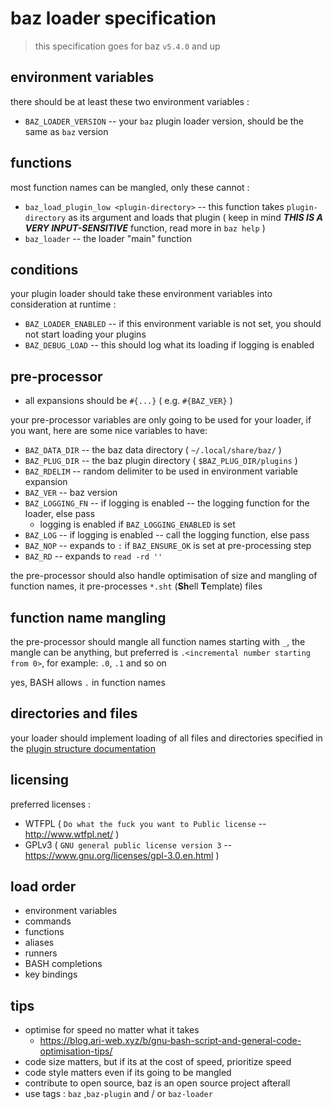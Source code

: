 # baz loader specification

> this specification goes for baz `v5.4.0` and up

## environment variables

there should be at least these two environment variables :

-   `BAZ_LOADER_VERSION` -- your `baz` plugin loader version, should be the same as `baz` version

## functions

most function names can be mangled, only these cannot :

-   `baz_load_plugin_low <plugin-directory>` -- this function takes `plugin-directory` as its argument and loads that plugin ( keep in mind **_THIS IS A VERY INPUT-SENSITIVE_** function, read more in `baz help` )
-   `baz_loader` -- the loader "main" function

## conditions

your plugin loader should take these environment variables into consideration at runtime :

-   `BAZ_LOADER_ENABLED` -- if this environment variable is not set, you should not start loading your plugins
-   `BAZ_DEBUG_LOAD` -- this should log what its loading if logging is enabled

## pre-processor

-   all expansions should be `#{...}` ( e.g. `#{BAZ_VER}` )

your pre-processor variables are only going to be used
for your loader, if you want, here are some nice variables to have:

-   `BAZ_DATA_DIR` -- the baz data directory ( `~/.local/share/baz/` )
-   `BAZ_PLUG_DIR` -- the baz plugin directory ( `$BAZ_PLUG_DIR/plugins` )
-   `BAZ_RDELIM` -- random delimiter to be used in environment variable expansion
-   `BAZ_VER` -- baz version
-   `BAZ_LOGGING_FN` -- if logging is enabled -- the logging function for the loader, else pass
    -   logging is enabled if `BAZ_LOGGING_ENABLED` is set
-   `BAZ_LOG` -- if logging is enabled -- call the logging function, else pass
-   `BAZ_NOP` -- expands to `:` if `BAZ_ENSURE_OK` is set at pre-processing step
-   `BAZ_RD` -- expands to `read -rd ''`

the pre-processor should also handle optimisation of size and mangling of function names,
it pre-processes `*.sht` (**Sh**ell **T**emplate) files

## function name mangling

the pre-processor should mangle all function names starting with `_`,
the mangle can be anything, but preferred is `.<incremental number starting from 0>`,
for example: `.0`, `.1` and so on

yes, BASH allows `.` in function names

## directories and files

your loader should implement loading of all files and directories
specified in the [plugin structure documentation](/doc/PLUGIN_FOLDER_STRUCTURE.md)

## licensing

preferred licenses :

-   WTFPL ( `Do what the fuck you want to Public license` -- <http://www.wtfpl.net/> )
-   GPLv3 ( `GNU general public license version 3` -- <https://www.gnu.org/licenses/gpl-3.0.en.html> )

## load order

-   environment variables
-   commands
-   functions
-   aliases
-   runners
-   BASH completions
-   key bindings

## tips

-   optimise for speed no matter what it takes
    -   <https://blog.ari-web.xyz/b/gnu-bash-script-and-general-code-optimisation-tips/>
-   code size matters, but if its at the cost of speed, prioritize speed
-   code style matters even if its going to be mangled
-   contribute to open source, baz is an open source project afterall
-   use tags : `baz` ,`baz-plugin` and / or `baz-loader`
